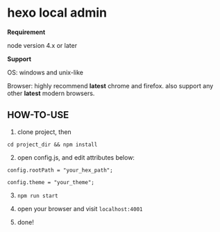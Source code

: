 # hexo local admin

**Requirement**

node version 4.x or later

**Support**

OS: windows and unix-like

Browser: highly recommend **latest** chrome and firefox. also support any other **latest** modern browsers.

## HOW-TO-USE

1. clone project, then 

`cd project_dir && npm install`

2. open config.js, and edit attributes below:

```
config.rootPath = "your_hex_path";

config.theme = "your_theme";
```

3. `npm run start`

4. open your browser and visit `localhost:4001`

5. done!